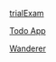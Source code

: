 [trialExam](https://github.com/GabiKoran/a4m-trial-exam)

[Todo App](https://github.com/GabiKoran/todo-app)

[Wanderer](https://github.com/GabiKoran/wanderer-java)
